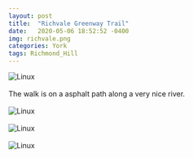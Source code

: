 ```yaml
---
layout: post
title:  "Richvale Greenway Trail"
date:   2020-05-06 18:52:52 -0400
img: richvale.png
categories: York
tags: Richmond_Hill
---
```


![Linux]({{site.baseurl}}/images/richvale.png)
<br>
<br>
The walk is on a asphalt path along a very nice river. 
<br>
<br>
![Linux]({{site.baseurl}}/images/richvale1.jpg)
<br>
<br>
![Linux]({{site.baseurl}}/images/richvale2.jpg)
<br>
<br>
![Linux]({{site.baseurl}}/images/richvale3.jpg)
